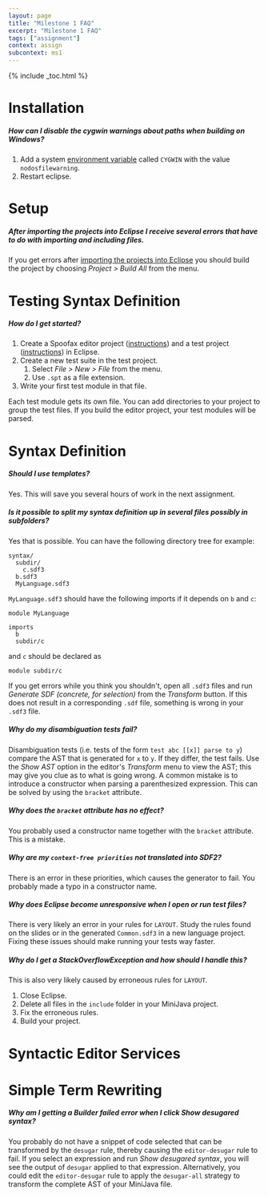 ```yaml
---
layout: page
title: "Milestone 1 FAQ"
excerpt: "Milestone 1 FAQ"
tags: ["assignment"]
context: assign
subcontext: ms1
---
```


{% include _toc.html %}

# Installation

##### How can I disable the cygwin warnings about paths when building on Windows?

1. Add a system [environment variable](http://superuser.com/questions/284342/what-are-path-and-other-environment-variables-and-how-can-i-set-or-use-them)
   called `CYGWIN` with the value `nodosfilewarning`.
2. Restart eclipse.

# Setup

##### After importing the projects into Eclipse I receive several errors that have to do with importing and including files. 

If you get errors after [importing the projects into Eclipse](https://tudelft-in4303.github.io/assignments/ms1/lab1.html#importing-projects-into-eclipse) you should build the project by choosing *Project > Build All* from the menu.

# Testing Syntax Definition

##### How do I get started?

1. Create a Spoofax editor project ([instructions](https://github.com/TUDelft-IN4303/assignments/tree/master/milestone1-editor#initial-spoofax-project))
   and a test project ([instructions](https://github.com/TUDelft-IN4303/assignments/tree/master/milestone1-editor#initial-test-project)) in Eclipse.
2. Create a new test suite in the test project.
   1. Select *File > New > File* from the menu.
   2. Use `.spt` as a file extension.
3. Write your first test module in that file.

Each test module gets its own file.
You can add directories to your project to group the test files.
If you build the editor project, your test modules will be parsed.

# Syntax Definition

##### Should I use templates?

Yes.
This will save you several hours of work in the next assignment.

##### Is it possible to split my syntax definition up in several files possibly in subfolders?

Yes that is possible. You can have the following directory tree for example:

    syntax/
      subdir/
        c.sdf3
      b.sdf3
      MyLanguage.sdf3

`MyLanguage.sdf3` should have the following imports if it depends on `b` and `c`:

    module MyLanguage

    imports
      b
      subdir/c

and `c` should be declared as

    module subdir/c

If you get errors while you think you shouldn't, open all `.sdf3` files and run *Generate SDF (concrete, for selection)* from the *Transform* button. If this does not result in a corresponding `.sdf` file, something is wrong in your `.sdf3` file.

##### Why do my disambiguation tests fail?

Disambiguation tests (i.e. tests of the form `test abc [[x]] parse to y`) compare the AST that is generated for `x` to `y`. If they differ, the test fails. Use the *Show AST* option in the editor's *Transform* menu to view the AST; this may give you clue as to what is going wrong. A common mistake is to introduce a constructor when parsing a parenthesized expression. This can be solved by using the `bracket` attribute.

##### Why does the `bracket` attribute has no effect?

You probably used a constructor name together with the `bracket` attribute.
This is a mistake.

##### Why are my `context-free priorities` not translated into SDF2?

There is an error in these priorities, which causes the generator to fail.
You probably made a typo in a constructor name.

##### Why does Eclipse become unresponsive when I open or run test files?

There is very likely an error in your rules for `LAYOUT`.
Study the rules found on the slides or in the generated `Common.sdf3` in a new language project.
Fixing these issues should make running your tests way faster.

##### Why do I get a StackOverflowException and how should I handle this?

This is also very likely caused by erroneous rules for `LAYOUT`.

1. Close Eclipse.
2. Delete all files in the `include` folder in your MiniJava project.
3. Fix the erroneous rules.
4. Build your project.

# Syntactic Editor Services

# Simple Term Rewriting

##### Why am I getting a *Builder failed* error when I click *Show desugared syntax*?

You probably do not have a snippet of code selected that can be transformed by the `desugar` rule, thereby causing the `editor-desugar` rule to fail.
If you select an expression and run *Show desugared syntax*, you will see the output of `desugar` applied to that expression.
Alternatively, you could edit the `editor-desugar` rule to apply the `desugar-all` strategy to transform the complete AST of your MiniJava file.
